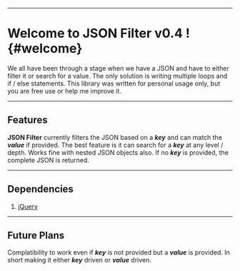 ----------

Welcome to JSON Filter v0.4 !	{#welcome}
=====================

We all have been through a stage when we have a JSON and have to either filter it or search for a value. The only solution is writing multiple loops and if / else statements.
This library was written for personal usage only, but you are free use or help me improve it.


----------


Features
---------

**JSON Filter** currently filters the JSON based on a ***key*** and can match the ***value*** if provided. The best feature is it can search for a ***key*** at any level / depth. Works fine with nested JSON objects also. If no ***key*** is provided, the complete JSON is returned.

-------


Dependencies
-------------

 1. [jQuery][1]

------


Future Plans
-------------

Complatibility to work even if ***key*** is not provided but a ***value*** is provided. In short making it either ***key*** driven or ***value*** driven.

  [1]: http://jquery.com